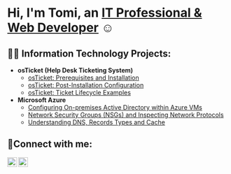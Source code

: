 <h1>Hi, I'm Tomi, an <a href="https://www.linkedin.com/in/tomisalami/">IT Professional & Web Developer</a> ☺</h1>

<h2>👨‍💻 Information Technology Projects:</h2>

- <b>osTicket (Help Desk Ticketing System)</b>
  - [osTicket: Prerequisites and Installation](https://github.com/tomie-s/osticket-prereqs)
  - [osTicket: Post-Installation Configuration](https://github.com/tomie-s/osticket-config)
  - [osTicket: Ticket Lifecycle Examples](https://github.com/tomie-s/osticket-lifecycle)
- <b>Microsoft Azure</b>
  - [Configuring On-premises Active Directory within Azure VMs](https://github.com/tomie-s/ad-config)
  - [Network Security Groups (NSGs) and Inspecting Network Protocols](https://github.com/tomie-s/azure-nsgs)
  - [Understanding DNS, Records Types and Cache](https://github.com/tomie-s/azure-dns)

<h2>🤳Connect with me:</h2>

[<img align="left" alt="Josh | LinkedIn" width="22px" src="https://cdn.jsdelivr.net/npm/simple-icons@v3/icons/linkedin.svg" />][linkedin]
[<img align="left" alt="Josh | Instagram" width="22px" src="https://cdn.jsdelivr.net/npm/simple-icons@v3/icons/instagram.svg" />][instagram]

[instagram]: https://www.instagram.com/tomi.e.s
[linkedin]: https://www.linkedin.com/in/tomisalami/
